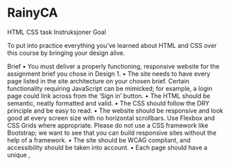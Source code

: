 # RainyCA
HTML CSS task
Instruksjoner
Goal


To put into practice everything you’ve learned about HTML and CSS over this course by bringing your design alive.


Brief
•	You must deliver a properly functioning, responsive website for the assignment brief you chose in Design 1.
•	The site needs to have every page listed in the site architecture on your chosen brief. Certain functionality requiring JavaScript can be mimicked; for example, a login page could link across from the ‘Sign in’ button.
•	The HTML should be semantic, neatly formatted and valid.
•	The CSS should follow the DRY principle and be easy to read.
•	The website should be responsive and look good at every screen size with no horizontal scrollbars. Use Flexbox and CSS Grids where appropriate. Please do not use a CSS framework like Bootstrap; we want to see that you can build responsive sites without the help of a framework.
•	The site should be WCAG compliant, and accessibility should be taken into account.
•	Each page should have a unique <meta name="description">, <title>, and <h1>.
•	You should not use copied code in your submission. All code submitted must be written by yourself. You may use external sources to show you how to achieve specific effects, which should be included in your report.
Process
1.	Visit this link to accept the assignment in GitHub Classroom.
2.	Clone the repository to your computer using GitHub Desktop.
3.	Spend some time going through your design files and thinking about which tags and approaches you will need.
4.	Write a basic plan for how to approach this, what will you do first? What will you do last?
5.	Work through your plan to create HTML and CSS files for each page.
6.	Test your website using your developer tools and also test on major browsers and various devices.
7.	Validate your code using the Markup Validation Service
8.	Use the WAVE Web Accessibility Evaluation Tools to test that your site matches best practices for accessibility
9.	Go through the marking criteria and ensure your website meets each criteria.
10.	When your site is ready, post it for Peer Review on Teams or Moodle.
11.	Look at the work of your peers and write a review for them.
12.	Make adjustments based on the feedback you gather.
13.	Delivery in Moodle or Teams. If you are unsure ask your teacher.
Submission


You need to submit the following:
•	A link to your GitHub repository. Your last commit must be before your deadline.
•	A link to your website, live on GitHub Pages.
•	A report using the attached template.

